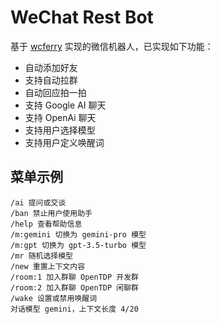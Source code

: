 # WeChat Rest Bot

基于 [wcferry](https://github.com/opentdp/wechat-rest/tree/master/wcferry) 实现的微信机器人，已实现如下功能：

- 自动添加好友
- 支持自动拉群
- 自动回应拍一拍
- 支持 Google AI 聊天
- 支持 OpenAi 聊天
- 支持用户选择模型
- 支持用户定义唤醒词

## 菜单示例

```
/ai 提问或交谈
/ban 禁止用户使用助手
/help 查看帮助信息
/m:gemini 切换为 gemini-pro 模型
/m:gpt 切换为 gpt-3.5-turbo 模型
/mr 随机选择模型
/new 重置上下文内容
/room:1 加入群聊 OpenTDP 开发群
/room:2 加入群聊 OpenTDP 闲聊群
/wake 设置或禁用唤醒词
对话模型 gemini，上下文长度 4/20
```
